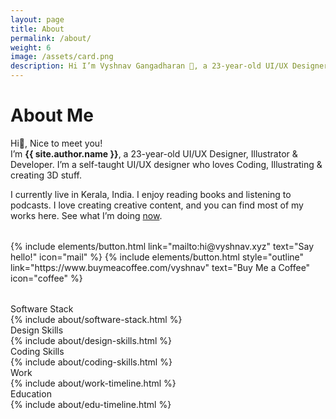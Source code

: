 ```yaml
---
layout: page
title: About
permalink: /about/
weight: 6
image: /assets/card.png
description: Hi I’m Vyshnav Gangadharan 👋, a 23-year-old UI/UX Designer, Illustrator & Developer. I’m a self-taught UI/UX designer who loves Coding, Illustrating & creating 3D stuff
---
```


# About Me
Hi👋, Nice to meet you!
<br>I’m **{{ site.author.name }}**, a 23-year-old UI/UX Designer, Illustrator & Developer. I’m a self-taught UI/UX designer who loves Coding, Illustrating & creating 3D stuff.

I currently live in Kerala, India. I enjoy reading books and listening to podcasts. I love creating creative content, and you can find most of my works here. See what I’m doing [now](/now).

<p class="text-center" style="margin-bottom: 2rem; margin-top: 2rem;">
{% include elements/button.html link="mailto:hi@vyshnav.xyz" text="Say hello!" icon="mail" %}
{% include elements/button.html style="outline" link="https://www.buymeacoffee.com/vyshnav" text="Buy Me a Coffee" icon="coffee" %}
</p>

<div class="about-sec-h text-mute">Software Stack</div>

<div>
{% include about/software-stack.html %}
</div>

<div class="about-sec-h text-mute">Design Skills</div>

<div>
{% include about/design-skills.html %}
</div>

<div class="about-sec-h text-mute">Coding Skills</div>

<div>
{% include about/coding-skills.html %}
</div>

<div class="about-sec-h text-mute">Work</div>
<div class="row">
    {% include about/work-timeline.html %}
</div>

<div class="about-sec-h text-mute">Education</div>
<div class="row">
    {% include about/edu-timeline.html %}
</div>